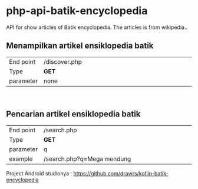 # php-api-batik-encyclopedia
API for show articles of Batik encyclopedia. The articles is from wikipedia..

<h2>Menampilkan artikel ensiklopedia batik</h2>

<table style="width: 100%;">
	<tbody>
		<tr>
			<td style="width: 10.9657%;">End point</td>
			<td style="width: 88.944%;">/discover.php</td>
		</tr>
		<tr>
			<td style="width: 10.9657%;">Type</td>
			<td style="width: 88.944%;"><strong>GET</strong></td>
		</tr>
		<tr>
			<td style="width: 10.9657%;">parameter</td>
			<td style="width: 88.944%;">none</td>
		</tr>
	</tbody>
</table>

<p>
	<br>
</p>

<h2>Pencarian artikel ensiklopedia batik</h2>

<table style="width: 100%;">
	<tbody>
		<tr>
			<td style="width: 10.9657%;">End point</td>
			<td style="width: 88.944%;">/search.php</td>
		</tr>
		<tr>
			<td style="width: 10.9657%;">Type</td>
			<td style="width: 88.944%;"><strong>GET</strong></td>
		</tr>
		<tr>
			<td style="width: 10.9657%;">parameter</td>
			<td style="width: 88.944%;">q</td>
		</tr>
		<tr>
			<td style="width: 10.9657%;">example</td>
			<td style="width: 88.944%;">/search.php?q=Mega mendung</td>
		</tr>
	</tbody>
</table>

<p>Project Android studionya : <a href="https://github.com/drawrs/kotlin-batik-encyclopedia">https://github.com/drawrs/kotlin-batik-encyclopedia</a></p>
<p>
	<br>
</p>

